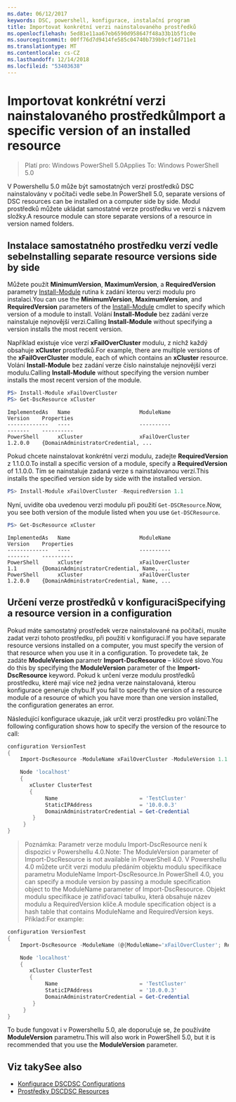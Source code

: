 ```yaml
---
ms.date: 06/12/2017
keywords: DSC, powershell, konfigurace, instalační program
title: Importovat konkrétní verzi nainstalovaného prostředků
ms.openlocfilehash: 5ed81e11aa67eb6590d958647f48a33b1b5f1c0e
ms.sourcegitcommit: 00ff76d7d9414fe585c04740b739b9cf14d711e1
ms.translationtype: MT
ms.contentlocale: cs-CZ
ms.lasthandoff: 12/14/2018
ms.locfileid: "53403638"
---
```

# <a name="import-a-specific-version-of-an-installed-resource"></a><span data-ttu-id="eb922-103">Importovat konkrétní verzi nainstalovaného prostředků</span><span class="sxs-lookup"><span data-stu-id="eb922-103">Import a specific version of an installed resource</span></span>

> <span data-ttu-id="eb922-104">Platí pro: Windows PowerShell 5.0</span><span class="sxs-lookup"><span data-stu-id="eb922-104">Applies To: Windows PowerShell 5.0</span></span>

<span data-ttu-id="eb922-105">V Powershellu 5.0 může být samostatných verzí prostředků DSC nainstalovány v počítači vedle sebe.</span><span class="sxs-lookup"><span data-stu-id="eb922-105">In PowerShell 5.0, separate versions of DSC resources can be installed on a computer side by side.</span></span> <span data-ttu-id="eb922-106">Modul prostředků můžete ukládat samostatné verze prostředku ve verzi s názvem složky.</span><span class="sxs-lookup"><span data-stu-id="eb922-106">A resource module can store separate versions of a resource in version named folders.</span></span>

## <a name="installing-separate-resource-versions-side-by-side"></a><span data-ttu-id="eb922-107">Instalace samostatného prostředku verzí vedle sebe</span><span class="sxs-lookup"><span data-stu-id="eb922-107">Installing separate resource versions side by side</span></span>

<span data-ttu-id="eb922-108">Můžete použít **MinimumVersion**, **MaximumVersion**, a **RequiredVersion** parametry [Install-Module](/powershell/module/PowershellGet/Install-Module) rutina k zadání kterou verzi modulu pro instalaci.</span><span class="sxs-lookup"><span data-stu-id="eb922-108">You can use the **MinimumVersion**, **MaximumVersion**, and **RequiredVersion** parameters of the [Install-Module](/powershell/module/PowershellGet/Install-Module) cmdlet to specify which version of a module to install.</span></span> <span data-ttu-id="eb922-109">Volání **Install-Module** bez zadání verze nainstaluje nejnovější verzi.</span><span class="sxs-lookup"><span data-stu-id="eb922-109">Calling **Install-Module** without specifying a version installs the most recent version.</span></span>

<span data-ttu-id="eb922-110">Například existuje více verzí **xFailOverCluster** modulu, z nichž každý obsahuje **xCluster** prostředků.</span><span class="sxs-lookup"><span data-stu-id="eb922-110">For example, there are multiple versions of the **xFailOverCluster** module, each of which contains an **xCluster** resource.</span></span> <span data-ttu-id="eb922-111">Volání **Install-Module** bez zadání verze číslo nainstaluje nejnovější verzi modulu.</span><span class="sxs-lookup"><span data-stu-id="eb922-111">Calling **Install-Module** without specifying the version number installs the most recent version of the module.</span></span>

```powershell
PS> Install-Module xFailOverCluster
PS> Get-DscResource xCluster
```

```output
ImplementedAs   Name                      ModuleName                     Version    Properties
-------------   ----                      ----------                     -------    ----------
PowerShell      xCluster                  xFailOverCluster               1.2.0.0    {DomainAdministratorCredential, ...
```

<span data-ttu-id="eb922-112">Pokud chcete nainstalovat konkrétní verzi modulu, zadejte **RequiredVersion** z 1.1.0.0.</span><span class="sxs-lookup"><span data-stu-id="eb922-112">To install a specific version of a module, specify a **RequiredVersion** of 1.1.0.0.</span></span> <span data-ttu-id="eb922-113">Tím se nainstaluje zadaná verze s nainstalovanou verzí.</span><span class="sxs-lookup"><span data-stu-id="eb922-113">This installs the specified version side by side with the installed version.</span></span>

```powershell
PS> Install-Module xFailOverCluster -RequiredVersion 1.1
```

<span data-ttu-id="eb922-114">Nyní, uvidíte oba uvedenou verzi modulu při použití `Get-DSCResource`.</span><span class="sxs-lookup"><span data-stu-id="eb922-114">Now, you see both version of the module listed when you use `Get-DSCResource`.</span></span>

```powershell
PS> Get-DscResource xCluster
```

```output
ImplementedAs   Name                      ModuleName                     Version    Properties
-------------   ----                      ----------                     -------    ----------
PowerShell      xCluster                  xFailOverCluster               1.1        {DomainAdministratorCredential, Name, ...
PowerShell      xCluster                  xFailOverCluster               1.2.0.0    {DomainAdministratorCredential, Name, ...
```

## <a name="specifying-a-resource-version-in-a-configuration"></a><span data-ttu-id="eb922-115">Určení verze prostředků v konfiguraci</span><span class="sxs-lookup"><span data-stu-id="eb922-115">Specifying a resource version in a configuration</span></span>

<span data-ttu-id="eb922-116">Pokud máte samostatný prostředek verze nainstalované na počítači, musíte zadat verzi tohoto prostředku, při použití v konfiguraci.</span><span class="sxs-lookup"><span data-stu-id="eb922-116">If you have separate resource versions installed on a computer, you must specify the version of that resource when you use it in a configuration.</span></span> <span data-ttu-id="eb922-117">To provedete tak, že zadáte **ModuleVersion** parametr **Import-DscResource** – klíčové slovo.</span><span class="sxs-lookup"><span data-stu-id="eb922-117">You do this by specifying the **ModuleVersion** parameter of the **Import-DscResource** keyword.</span></span> <span data-ttu-id="eb922-118">Pokud k určení verze modulu prostředků prostředku, které mají více než jedna verze nainstalovaná, kterou konfigurace generuje chybu.</span><span class="sxs-lookup"><span data-stu-id="eb922-118">If you fail to specify the version of a resource module of a resource of which you have more than one version installed, the configuration generates an error.</span></span>

<span data-ttu-id="eb922-119">Následující konfigurace ukazuje, jak určit verzi prostředku pro volání:</span><span class="sxs-lookup"><span data-stu-id="eb922-119">The following configuration shows how to specify the version of the resource to call:</span></span>

```powershell
configuration VersionTest
{
    Import-DscResource -ModuleName xFailOverCluster -ModuleVersion 1.1

    Node 'localhost'
    {
       xCluster ClusterTest
       {
            Name                          = 'TestCluster'
            StaticIPAddress               = '10.0.0.3'
            DomainAdministratorCredential = Get-Credential
        }
     }
}
```

><span data-ttu-id="eb922-120">Poznámka: Parametr verze modulu Import-DscResource není k dispozici v Powershellu 4.0.</span><span class="sxs-lookup"><span data-stu-id="eb922-120">Note: The ModuleVersion parameter of Import-DscResource is not available in PowerShell 4.0.</span></span> <span data-ttu-id="eb922-121">V Powershellu 4.0 můžete určit verzi modulu předáním objektu modulu specifikace parametru ModuleName Import-DscResource.</span><span class="sxs-lookup"><span data-stu-id="eb922-121">In PowerShell 4.0, you can specify a module version by passing a module specification object to the ModuleName parameter of Import-DscResource.</span></span> <span data-ttu-id="eb922-122">Objekt modulu specifikace je zatřiďovací tabulku, která obsahuje název modulu a RequiredVersion klíče.</span><span class="sxs-lookup"><span data-stu-id="eb922-122">A module specification object is a hash table that contains ModuleName and RequiredVersion  keys.</span></span> <span data-ttu-id="eb922-123">Příklad:</span><span class="sxs-lookup"><span data-stu-id="eb922-123">For example:</span></span>

```powershell
configuration VersionTest
{
    Import-DscResource -ModuleName (@{ModuleName='xFailOverCluster'; RequiredVersion='1.1'} )

    Node 'localhost'
    {
       xCluster ClusterTest
       {
            Name                          = 'TestCluster'
            StaticIPAddress               = '10.0.0.3'
            DomainAdministratorCredential = Get-Credential
        }
     }
}
```

<span data-ttu-id="eb922-124">To bude fungovat i v Powershellu 5.0, ale doporučuje se, že používáte **ModuleVersion** parametru.</span><span class="sxs-lookup"><span data-stu-id="eb922-124">This will also work in PowerShell 5.0, but it is recommended that you use the **ModuleVersion** parameter.</span></span>

## <a name="see-also"></a><span data-ttu-id="eb922-125">Viz taky</span><span class="sxs-lookup"><span data-stu-id="eb922-125">See also</span></span>

- [<span data-ttu-id="eb922-126">Konfigurace DSC</span><span class="sxs-lookup"><span data-stu-id="eb922-126">DSC Configurations</span></span>](configurations.md)
- [<span data-ttu-id="eb922-127">Prostředky DSC</span><span class="sxs-lookup"><span data-stu-id="eb922-127">DSC Resources</span></span>](../resources/resources.md)
